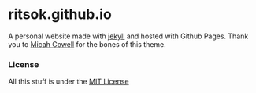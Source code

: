 # ritsok.github.io
A personal website made with [jekyll](http://jekyllrb.com) and hosted with Github Pages. Thank you to [Micah Cowell](http://github.com/getmicah) for the bones of this theme.

### License
All this stuff is under the [MIT License](https://raw.githubusercontent.com/getmicah/getmicah.github.io/master/LICENSE)
